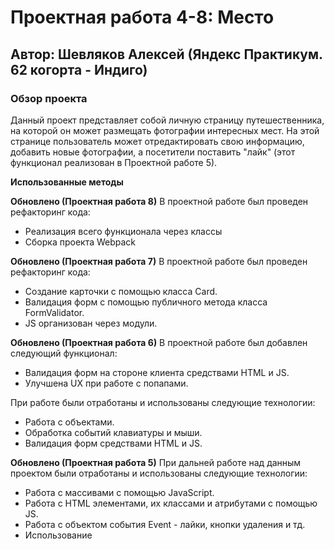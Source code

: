 # Проектная работа 4-8: Место

## Автор: Шевляков Алексей (Яндекс Практикум. 62 когорта - Индиго)

### Обзор проекта

Данный проект представляет собой личную страницу путешественника, на которой он может размещать фотографии интересных мест. На этой странице пользователь может отредактировать свою информацию, добавить новые фотографии, а посетители поставить "лайк" (этот функционал реализован в Проектной работе 5).

**Использованные методы**

**Обновлено (Проектная работа 8)**
В проектной работе был проведен рефакторинг кода:

- Реализация всего функционала через классы
- Сборка проекта Webpack

**Обновлено (Проектная работа 7)**
В проектной работе был проведен рефакторинг кода:

- Создание карточки с помощью класса Card.
- Валидация форм с помощью публичного метода класса FormValidator.
- JS организован через модули.

**Обновлено (Проектная работа 6)**
В проектной работе был добавлен следующий функционал:

- Валидация форм на стороне клиента средствами HTML и JS.
- Улучшена UX при работе с попапами.

При работе были отработаны и использованы следующие технологии:

- Работа с объектами.
- Обработка событий клавиатуры и мыши.
- Валидация форм средствами HTML и JS.

**Обновлено (Проектная работа 5)**
При дальней работе над данным проектом были отработаны и использованы следующие технологии:

- Работа с массивами с помощью JavaScript.
- Работа с HTML элементами, их классами и атрибутами с помощью JS.
- Работа с объектом события Event - лайки, кнопки удаления и тд.
- Использование <template> для создания однотипных объектов в HTML.
- Реализация плавного закрытия и открытия попапов с помощью инструментария CSS.
- Адаптивная верстка для разрешения больших и маленьких экранов. Адаптивность была достигнута с помощью Flexbox и Grid Layout.
- Базовый JavaScript и работа с браузером через элементы DOM.
- Продвинутая работа с ветками в Git.

**Ссылка на проект - GitHub Pages**: (https://aumetros.github.io/mesto/)

_декабрь 2022г - март 2023г_
